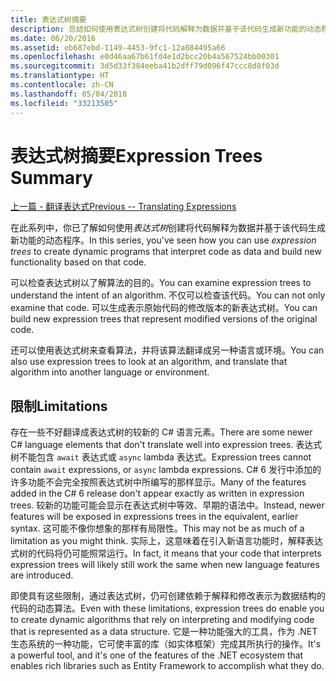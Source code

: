 ```yaml
---
title: 表达式树摘要
description: 总结如何使用表达式树创建将代码解释为数据并基于该代码生成新功能的动态程序。
ms.date: 06/20/2016
ms.assetid: eb687ebd-1149-4453-9fc1-12a084495a66
ms.openlocfilehash: e0d46aa67b61fd4e1d2bcc20b4a567524bb00301
ms.sourcegitcommit: 3d5d33f384eeba41b2dff79d096f47ccc8d8f03d
ms.translationtype: HT
ms.contentlocale: zh-CN
ms.lasthandoff: 05/04/2018
ms.locfileid: "33213505"
---
```

# <a name="expression-trees-summary"></a><span data-ttu-id="f4d99-103">表达式树摘要</span><span class="sxs-lookup"><span data-stu-id="f4d99-103">Expression Trees Summary</span></span>

[<span data-ttu-id="f4d99-104">上一篇 - 翻译表达式</span><span class="sxs-lookup"><span data-stu-id="f4d99-104">Previous -- Translating Expressions</span></span>](expression-trees-translating.md)

<span data-ttu-id="f4d99-105">在此系列中，你已了解如何使用*表达式树*创建将代码解释为数据并基于该代码生成新功能的动态程序。</span><span class="sxs-lookup"><span data-stu-id="f4d99-105">In this series, you've seen how you can use *expression trees* to create dynamic programs that interpret code as data and build new functionality based on that code.</span></span>

<span data-ttu-id="f4d99-106">可以检查表达式树以了解算法的目的。</span><span class="sxs-lookup"><span data-stu-id="f4d99-106">You can examine expression trees to understand the intent of an algorithm.</span></span> <span data-ttu-id="f4d99-107">不仅可以检查该代码。</span><span class="sxs-lookup"><span data-stu-id="f4d99-107">You can not only examine that code.</span></span> <span data-ttu-id="f4d99-108">可以生成表示原始代码的修改版本的新表达式树。</span><span class="sxs-lookup"><span data-stu-id="f4d99-108">You can build new expression trees that represent modified versions of the original code.</span></span>

<span data-ttu-id="f4d99-109">还可以使用表达式树来查看算法，并将该算法翻译成另一种语言或环境。</span><span class="sxs-lookup"><span data-stu-id="f4d99-109">You can also use expression trees to look at an algorithm, and translate that algorithm into another language or environment.</span></span> 

## <a name="limitations"></a><span data-ttu-id="f4d99-110">限制</span><span class="sxs-lookup"><span data-stu-id="f4d99-110">Limitations</span></span>

<span data-ttu-id="f4d99-111">存在一些不好翻译成表达式树的较新的 C# 语言元素。</span><span class="sxs-lookup"><span data-stu-id="f4d99-111">There are some newer C# language elements that don't translate well into expression trees.</span></span> <span data-ttu-id="f4d99-112">表达式树不能包含 `await` 表达式或 `async` lambda 表达式。</span><span class="sxs-lookup"><span data-stu-id="f4d99-112">Expression trees cannot contain `await` expressions, or `async` lambda expressions.</span></span> <span data-ttu-id="f4d99-113">C# 6 发行中添加的许多功能不会完全按照表达式树中所编写的那样显示。</span><span class="sxs-lookup"><span data-stu-id="f4d99-113">Many of the features added in the C# 6 release don't appear exactly as written in expression trees.</span></span> <span data-ttu-id="f4d99-114">较新的功能可能会显示在表达式树中等效、早期的语法中。</span><span class="sxs-lookup"><span data-stu-id="f4d99-114">Instead, newer features will be exposed in expressions trees in the equivalent, earlier syntax.</span></span> <span data-ttu-id="f4d99-115">这可能不像你想象的那样有局限性。</span><span class="sxs-lookup"><span data-stu-id="f4d99-115">This may not be as much of a limitation as you might think.</span></span> <span data-ttu-id="f4d99-116">实际上，这意味着在引入新语言功能时，解释表达式树的代码将仍可能照常运行。</span><span class="sxs-lookup"><span data-stu-id="f4d99-116">In fact, it means that your code that interprets expression trees will likely still work the same when new language features are introduced.</span></span>

<span data-ttu-id="f4d99-117">即使具有这些限制，通过表达式树，仍可创建依赖于解释和修改表示为数据结构的代码的动态算法。</span><span class="sxs-lookup"><span data-stu-id="f4d99-117">Even with these limitations, expression trees do enable you to create dynamic algorithms that rely on interpreting and modifying code that is represented as a data structure.</span></span> <span data-ttu-id="f4d99-118">它是一种功能强大的工具，作为 .NET 生态系统的一种功能，它可使丰富的库（如实体框架）完成其所执行的操作。</span><span class="sxs-lookup"><span data-stu-id="f4d99-118">It's a powerful tool, and it's one of the features of the .NET ecosystem that enables rich libraries such as Entity Framework to accomplish what they do.</span></span>

